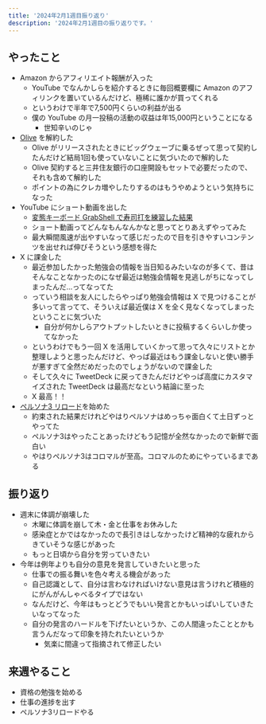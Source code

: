```yaml
---
title: '2024年2月1週目振り返り'
description: '2024年2月1週目の振り返りです。'
---
```


## やったこと

- Amazon からアフィリエイト報酬が入った
  - YouTube でなんかしらを紹介するときに毎回概要欄に Amazon のアフィリンクを置いているんだけど、極稀に誰かが買ってくれる
  - というわけで半年で7,500円くらいの利益が出る
  - 僕の YouTube の月一投稿の活動の収益は年15,000円ということになる
    - 世知辛いのじゃ
- [Olive](https://www.smbc.co.jp/kojin/olive/index.html) を解約した
  - Olive がリリースされたときにビッグウェーブに乗るぜって思って契約したんだけど結局1回も使っていないことに気づいたので解約した
  - Olive 契約すると三井住友銀行の口座開設もセットで必要だったので、それも含めて解約した
  - ポイントの為にクレカ増やしたりするのはもうやめようという気持ちになった
- YouTube にショート動画を出した
  - [変態キーボード GrabShell で寿司打を練習した結果](https://youtube.com/shorts/5BsxyUfzBjg)
  - ショート動画ってどんなもんなんかなと思ってとりあえずやってみた
  - 最大瞬間風速が出やすいなって感じだったので目を引きやすいコンテンツを出せれば伸びそうという感想を得た
- X に課金した
  - 最近参加したかった勉強会の情報を当日知るみたいなのが多くて、昔はそんなことなかったのになぜ最近は勉強会情報を見逃しがちになってしまったんだ…ってなってた
  - っていう相談を友人にしたらやっぱり勉強会情報は X で見つけることが多いって言ってて、そういえば最近僕は X を全く見なくなってしまったということに気づいた
    - 自分が何かしらアウトプットしたいときに投稿するくらいしか使ってなかった
  - というわけでもう一回 X を活用していくかって思って久々にリストとか整理しようと思ったんだけど、やっぱ最近はもう課金しないと使い勝手が悪すぎて全然だめだったのでしょうがないので課金した
  - そして久々に TweetDeck に戻ってきたんだけどやっぱ高度にカスタマイズされた TweetDeck は最高だなという結論に至った
  - X 最高！！
- [ペルソナ3 リロード](https://p3re.jp/)を始めた
  - 約束された結果だけれどやはりペルソナはめっちゃ面白くて土日ずっとやってた
  - ペルソナ3はやったことあったけどもう記憶が全然なかったので新鮮で面白い
  - やはりペルソナ3はコロマルが至高。コロマルのためにやっているまである

## 振り返り

- 週末に体調が崩壊した
  - 木曜に体調を崩して木・金と仕事をお休みした
  - 感染症とかではなかったので長引きはしなかったけど精神的な疲れからきていそうな感じがあった
  - もっと日頃から自分を労っていきたい
- 今年は例年よりも自分の意見を発言していきたいと思った
  - 仕事での振る舞いを色々考える機会があった
  - 自己認識として、自分は言わなければいけない意見は言うけれど積極的にがんがんしゃべるタイプではない
  - なんだけど、今年はもっとどうでもいい発言とかもいっぱいしていきたいなってなった
  - 自分の発言のハードルを下げたいというか、この人間違ったこととかも言うんだなって印象を持たれたいというか
    - 気楽に間違って指摘されて修正したい

## 来週やること

- 資格の勉強を始める
- 仕事の進捗を出す
- ペルソナ3リロードやる
